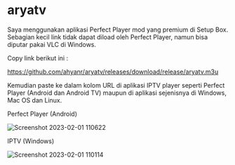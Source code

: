 # aryatv

Saya menggunakan aplikasi Perfect Player mod yang premium di Setup Box. Sebagian kecil link tidak dapat diload oleh Perfect Player, namun bisa diputar pakai VLC di Windows.

Copy link berikut ini :

https://github.com/ahyanr/aryatv/releases/download/release/aryatv.m3u

Kemudian paste ke dalam kolom URL di aplikasi IPTV player seperti Perfect Player (Android dan Android TV) maupun di aplikasi sejenisnya di Windows, Mac OS dan Linux.


Perfect Player (Android)

![Screenshot 2023-02-01 110622](https://user-images.githubusercontent.com/17157416/215943009-cd5c60ee-a274-451c-831e-046b947b2177.png)

IPTV (Windows)

![Screenshot 2023-02-01 110114](https://user-images.githubusercontent.com/17157416/215942500-56d73b49-1213-4c3b-b559-a3bba61570e2.png)
